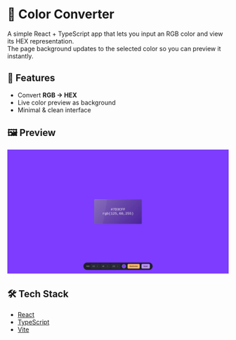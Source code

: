 # 🎨 Color Converter

A simple React + TypeScript app that lets you input an RGB color and view its HEX representation.  
The page background updates to the selected color so you can preview it instantly.  

## 🚀 Features
- Convert **RGB → HEX**
- Live color preview as background
- Minimal & clean interface

## 🖼️ Preview
![Preview](public/preview.png)

## 🛠️ Tech Stack
- [React](https://reactjs.org/)
- [TypeScript](https://www.typescriptlang.org/)
- [Vite](https://vitejs.dev/)